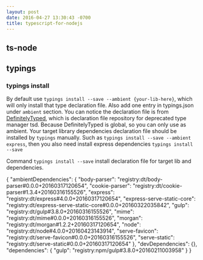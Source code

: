 ```yaml
---
layout: post
date: 2016-04-27 13:30:43 -0700
title: typescript-for-nodejs
---
```


## ts-node

## typings
### typings install
By default use `typings install --save --ambient {your-lib-here}`, which will only install that type declaration file. Also add one entry in typings.json under `ambient` section. You can notice the declaration file is from [DefinitelyTyped](https://github.com/DefinitelyTyped/DefinitelyTyped), which is declaration file repository for deprecated type manager tsd. Because DefinitelyTyped is global, so you can only use as ambient. Your target library dependencies declaration file should be installed by `typings` manually. Such as `typings install --save --ambient express`, then you also need install express dependencies `typings install --save `

Command `typings install --save` install declaration file for target lib and dependencies.


{
  "ambientDependencies": {
    "body-parser": "registry:dt/body-parser#0.0.0+20160317120654",
    "cookie-parser": "registry:dt/cookie-parser#1.3.4+20160316155526",
    "express": "registry:dt/express#4.0.0+20160317120654",
    "express-serve-static-core": "registry:dt/express-serve-static-core#0.0.0+20160322035842",
    "gulp": "registry:dt/gulp#3.8.0+20160316155526",
    "mime": "registry:dt/mime#0.0.0+20160316155526",
    "morgan": "registry:dt/morgan#1.2.2+20160317120654",
    "node": "registry:dt/node#4.0.0+20160423143914",
    "serve-favicon": "registry:dt/serve-favicon#0.0.0+20160316155526",
    "serve-static": "registry:dt/serve-static#0.0.0+20160317120654"
  },
  "devDependencies": {},
  "dependencies": {
    "gulp": "registry:npm/gulp#3.8.0+20160211003958"
  }
}
